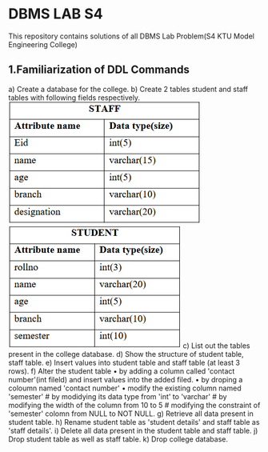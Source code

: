 # DBMS LAB S4

This repository contains solutions of all DBMS Lab Problem(S4 KTU Model Engineering College)

## 1.Familiarization of DDL Commands

a) Create a database for the college.
b) Create 2 tables student and staff tables with following fields respectively. 
![Screenshot](staff.png)
![Screenshot](student.png)
c) List out the tables present in the college database.
d) Show the structure of student table, staff table. 
e) Insert values into student table and staff table (at least 3 rows).
f) Alter the student table 
    • by adding a column called 'contact number'(int fileld) and insert values into the added filed.
    • by droping a coloumn named 'contact number'
    • modify the existing column named 'semester' 
			# by modidying its data type from 'int' to 'varchar'
			# by modifying the width of the column from 10 to 5
			# modifying the constraint of 'semester' colomn from NULL to NOT NULL.
g) Retrieve all data present in student table.
h) Rename student table as 'student details' and  staff table as 'staff details'.
i) Delete all data present in the student table and staff table.
j) Drop student table as well as staff table.
k) Drop college database.